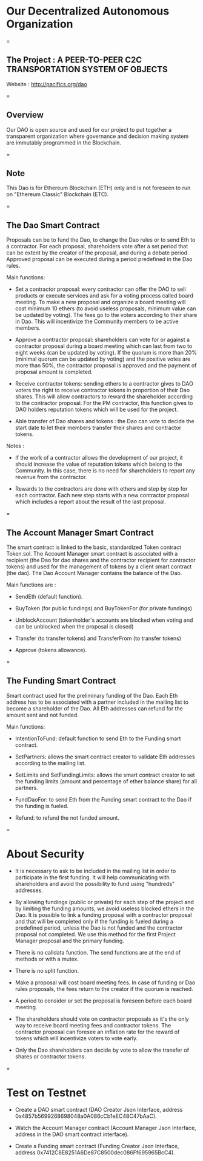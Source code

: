 # Our Decentralized Autonomous Organization

=

## The Project : A PEER-TO-PEER C2C TRANSPORTATION SYSTEM OF OBJECTS

Website : http://pacifics.org/dao

=

## Overview
Our DAO is open source and used for our project to put together a transparent organization where governance and decision making system are immutably programmed in the Blockchain. 

=

## Note
This Dao is for Ethereum Blockchain (ETH) only and is not foreseen to run on "Ethereum Classic" Blockchain (ETC).


=

## The Dao Smart Contract

Proposals can be to fund the Dao, to change the Dao rules or to send Eth to a contractor. For each proposal, shareholders vote after a set period that can be extent by the creator of the proposal, and during a debate period. Approved proposal can be executed during a period predefined in the Dao rules.

Main functions: 

- Set a contractor proposal: every contractor can offer the DAO to sell products or execute services and ask for a voting process called board meeting. To make a new proposal and organize a board meeting will cost minimum 10 ethers (to avoid useless proposals, minimum value can be updated by voting). The fees go to the voters according to their share in Dao. This will incentivize the Community members to be active members. 

- Approve a contractor proposal: shareholders can vote for or against a contractor proposal during a board meeting which can last from two to eight weeks (can be updated by voting). If the quorum is more than 20% (minimal quorum can be updated by voting) and the positive votes are more than 50%, the contractor proposal is approved and the payment of proposal amount is completed. 

- Receive contractor tokens: sending ethers to a contractor gives to DAO voters the right to receive contractor tokens in proportion of their Dao shares. This will allow contractors to reward the shareholder according to the contractor proposal. For the PM contractor, this function gives to DAO holders reputation tokens which will be used for the project. 

- Able transfer of Dao shares and tokens : the Dao can vote to decide the start date to let their members transfer their shares and contractor tokens.

Notes :

- If the work of a contractor allows the development of our project, it should increase the value of reputation tokens which belong to the Community. In this case, there is no need for shareholders to report any revenue from the contractor. 

- Rewards to the contractors are done with ethers and step by step for each contractor. Each new step starts with a new contractor proposal which includes a report about the result of the last proposal.  

=

## The Account Manager Smart Contract

The smart contract is linked to the basic, standardized Token contract Token.sol. The Account Manager smart contract is associated with a recipient (the Dao for dao shares and the contractor recipient for contractor tokens) and used for the management of tokens by a client smart contract (the dao). The Dao Account Manager contains the balance of the Dao. 

Main functions are : 

- SendEth (default function). 

- BuyToken (for public fundings) and BuyTokenFor (for private fundings)

- UnblockAccount (tokenholder's accounts are blocked when voting and can be unblocked when the proposal is closed)

- Transfer (to transfer tokens) and TransferFrom (to transfer tokens)

- Approve (tokens allowance). 

=

## The Funding Smart Contract

Smart contract used for the preliminary funding of the Dao. Each Eth address has to be associated with a partner included in the mailing list to become a shareholder of the Dao. All Eth addresses can refund for the amount sent and not funded. 

Main functions: 

- IntentionToFund: default function to send Eth to the Funding smart contract.

- SetPartners: allows the smart contract creator to validate Eth addresses according to the mailing list.

- SetLimits and SetFundingLimits: allows the smart contract creator to set the funding limits (amount and percentage of ether balance share) for all partners.

- FundDaoFor: to send Eth from the Funding smart contract to the Dao if the funding is fueled.

- Refund: to refund the not funded amount.

=

# About Security

- It is necessary to ask to be included in the mailing list in order to participate in the first funding. It will help communicating with shareholders and avoid the possibility to fund using "hundreds" addresses.

- By allowing fundings (public or private) for each step of the project and by limiting the funding amounts, we avoid useless blocked ethers in the Dao. It is possible to link a funding proposal with a contractor proposal and that will be completed only if the funding is fueled during a predefined period, unless the Dao is not funded and the contractor proposal not completed. We use this method for the first Project Manager proposal and the primary funding.
 
- There is no calldata function. The send functions are at the end of methods or with a mutex.

- There is no split function.

- Make a proposal will cost board meeting fees. In case of funding or Dao rules proposals, the fees return to the creator if the quorum is reached.

- A period to consider or set the proposal is foreseen before each board meeting. 

- The shareholders should vote on contractor proposals as it's the only way to receive board meeting fees and contractor tokens. The contractor proposal can foresee an inflation rate for the reward of tokens which will incentivize voters to vote early.

- Only the Dao shareholders can decide by vote to allow the transfer of shares or contractor tokens.

=

# Test on Testnet

- Create a DAO smart contract (DAO Creator Json Interface, address 0x4857b5699268698048a0A086cCb1eEC48C47bAaC).

- Watch the Account Manager contract (Account Manager Json Interface, address in the DAO smart contract interface).

- Create a Funding smart contract (Funding Creator Json Interface, address 0x7412C8E8251A6De87C8500dec086Ff695965BcC4).
